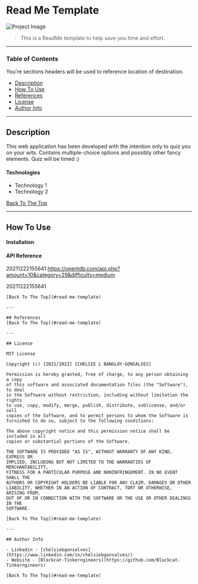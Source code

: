 # Read Me Template

![Project Image](project-image-url)

> This is a ReadMe template to help save you time and effort.

---

### Table of Contents
You're sections headers will be used to reference location of destination.

- [Description](#description)
- [How To Use](#how-to-use)
- [References](#references)
- [License](#license)
- [Author Info](#author-info)

---

## Description
This web application has been developed with the intention only to quiz you on your wits. Contains multiple-choice options and possibly other fancy elements. 
Quiz will be timed :) 


#### Technologies

- Technology 1
- Technology 2

[Back To The Top](#read-me-template)

---

## How To Use

#### Installation



#### API Reference

20211222155641
 https://opentdb.com/api.php?amount=10&category=29&difficulty=medium
    <p>20211222155641</p>
```
[Back To The Top](#read-me-template)

---

## References
[Back To The Top](#read-me-template)

---

## License

MIT License

Copyright (c) [2021/2022] [CHELSIE L BANGLOY-GONSALVES]

Permission is hereby granted, free of charge, to any person obtaining a copy
of this software and associated documentation files (the "Software"), to deal
in the Software without restriction, including without limitation the rights
to use, copy, modify, merge, publish, distribute, sublicense, and/or sell
copies of the Software, and to permit persons to whom the Software is
furnished to do so, subject to the following conditions:

The above copyright notice and this permission notice shall be included in all
copies or substantial portions of the Software.

THE SOFTWARE IS PROVIDED "AS IS", WITHOUT WARRANTY OF ANY KIND, EXPRESS OR
IMPLIED, INCLUDING BUT NOT LIMITED TO THE WARRANTIES OF MERCHANTABILITY,
FITNESS FOR A PARTICULAR PURPOSE AND NONINFRINGEMENT. IN NO EVENT SHALL THE
AUTHORS OR COPYRIGHT HOLDERS BE LIABLE FOR ANY CLAIM, DAMAGES OR OTHER
LIABILITY, WHETHER IN AN ACTION OF CONTRACT, TORT OR OTHERWISE, ARISING FROM,
OUT OF OR IN CONNECTION WITH THE SOFTWARE OR THE USE OR OTHER DEALINGS IN THE
SOFTWARE.

[Back To The Top](#read-me-template)

---

## Author Info

- Linkedin - [chelsiebgonsalves](https://www.linkedin.com/in/chelsiebgonsalves/)
- Website - [Blackcat-Tinkerngineers](https://github.com/Blackcat-Tinkerngineers)

[Back To The Top](#read-me-template)
